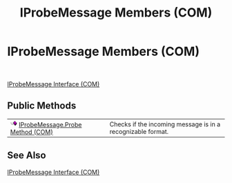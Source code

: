 ﻿---
title: IProbeMessage Members (COM)
TOCTitle: IProbeMessage Members (COM)
ms:assetid: 8c22546c-a68c-4f72-a1d9-683a3b916835
ms:mtpsurl: https://msdn.microsoft.com/en-us/library/Aa561288(v=BTS.80)
ms:contentKeyID: 51529572
ms.date: 08/30/2017
mtps_version: v=BTS.80
---

# IProbeMessage Members (COM)

 

[IProbeMessage Interface (COM)](iprobemessage-interface-com.md)

## Public Methods

<table>
<tbody>
<tr class="odd">
<td><img src="images/Aa562050.7398304a-180c-45ff-98a9-894581a54aa5(BTS.80).jpeg" /> <a href="iprobemessage-probe-method-com.md">IProbeMessage.Probe Method (COM)</a></td>
<td>Checks if the incoming message is in a recognizable format.</td>
</tr>
</tbody>
</table>


## See Also

[IProbeMessage Interface (COM)](iprobemessage-interface-com.md)

